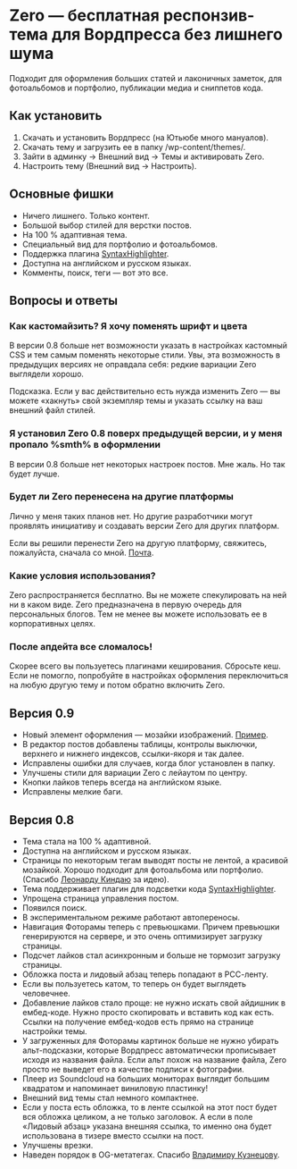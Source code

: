 # Zero — бесплатная респонзив-тема для Вордпресса без лишнего шума

Подходит для оформления больших статей и лаконичных заметок, для фотоальбомов и портфолио, публикации медиа и сниппетов кода.

## Как установить

1. Скачать и установить Вордпресс (на Ютьюбе много мануалов).
2. Скачать тему и загрузить ее в папку /wp-content/themes/.
3. Зайти в админку → Внешний вид → Темы и активировать Zero.
4. Настроить тему (Внешний вид → Настроить).

## Основные фишки

* Ничего лишнего. Только контент.
* Большой выбор стилей для верстки постов.
* На 100 % адаптивная тема.
* Специальный вид для портфолио и фотоальбомов.
* Поддержка плагина [SyntaxHighlighter](http://wordpress.org/plugins/syntaxhighlighter/).
* Доступна на английском и русском языках.
* Комменты, поиск, теги — вот это все.

## Вопросы и ответы

### Как кастомайзить? Я хочу поменять шрифт и цвета

В версии 0.8 больше нет возможности указать в настройках кастомный CSS и тем самым поменять некоторые стили. Увы, эта возможность в предыдущих версиях не оправдала себя: редкие вариации Zero выглядели хорошо.

Подсказка. Если у вас действительно есть нужда изменить Zero — вы можете «хакнуть» свой экземпляр темы и указать ссылку на ваш внешний файл стилей.

### Я установил Zero 0.8 поверх предыдущей версии, и у меня пропало %smth% в оформлении

В версии 0.8 больше нет некоторых настроек постов. Мне жаль. Но так будет лучше.

### Будет ли Zero перенесена на другие платформы

Лично у меня таких планов нет. Но другие разработчики могут проявлять инициативу и создавать версии Zero для других платформ.

Если вы решили перенести Zero на другую платформу, свяжитесь, пожалуйста, сначала со мной. [Почта](mailto:cherenkevich.com@gmail.com).

### Какие условия использования?

Zero распространяется бесплатно. Вы не можете спекулировать на ней ни в каком виде. Zero предназначена в первую очередь для персональных блогов. Тем не менее вы можете использовать ее в корпоративных целях.

### После апдейта все сломалось!

Скорее всего вы пользуетесь плагинами кеширования. Сбросьте кеш. Если не помогло, попробуйте в настройках оформления переключиться на любую другую тему и потом обратно включить Zero.

## Версия 0.9

* Новый элемент оформления — мозайки изображений. [Пример](http://cherenkevich.com/blog/bg60/).
* В редактор постов добавлены таблицы, контролы выключки, верхнего и нижнего индексов, ссылки-якоря и так далее. 
* Исправлены ошибки для случаев, когда блог установлен в папку.
* Улучшены стили для вариации Zero с лейаутом по центру.
* Кнопки лайков теперь всегда на английском языке.
* Исправлены мелкие баги.

## Версия 0.8

* Тема стала на 100 % адаптивной.
* Доступна на английском и русском языках.
* Страницы по некоторым тегам выводят посты не лентой, а красивой мозайкой. Хорошо подходит для фотоальбома или портфолио. (Спасибо [Леонарду Киндаю](https://twitter.com/kinday) за идею).
* Тема поддерживает плагин для подсветки кода [SyntaxHighlighter](http://wordpress.org/plugins/syntaxhighlighter/).
* Упрощена страница управления постом.
* Появился поиск.
* В экспериментальном режиме работают автопереносы.
* Навигация Фоторамы теперь с превьюшками. Причем превьюшки генерируются на сервере, и это очень оптимизирует загрузку страницы.
* Подсчет лайков стал асинхронным и больше не тормозит загрузку страницы.
* Обложка поста и лидовый абзац теперь попадают в РСС-ленту.
* Если вы пользуетесь катом, то теперь он будет выглядеть человечнее.
* Добавление лайков стало проще: не нужно искать свой айдишник в ембед-коде. Нужно просто скопировать и вставить код как есть. Ссылки на получение ембед-кодов есть прямо на странице настройки темы.
* У загруженных для Фоторамы картинок больше не нужно убирать альт-подсказки, которые Вордпресс автоматически прописывает исходя из названия файла. Если альт похож на название файла, Zero просто не выведет его в качестве подписи к фотографии.
* Плеер из Soundcloud на больших мониторах выглядит большим квадратом и напоминает виниловую пластинку!
* Внешний вид темы стал немного компактнее.
* Если у поста есть обложка, то в ленте ссылкой на этот пост будет вся обложка целиком, а не только заголовок. А если в поле «Лидовый абзац» указана внешняя ссылка, то именно она будет использована в тизере вместо ссылки на пост.
* Улучшены врезки.
* Наведен порядок в OG-метатегах. Спасибо [Владимиру Кузнецову](https://github.com/mistakster).

